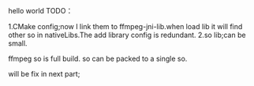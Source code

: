 hello world TODO：

1.CMake config;now I link them to ffmpeg-jni-lib.when load lib it will find other so in nativeLibs.The add library config is redundant.
2.so lib;can be small.

ffmpeg so is full build.
so can be packed to a single so.

will be fix in next part;
